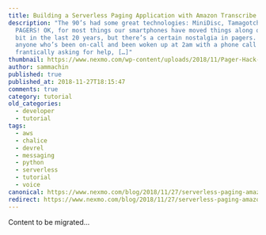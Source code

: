```yaml
---
title: Building a Serverless Paging Application with Amazon Transcribe
description: "The 90’s had some great technologies: MiniDisc, Tamagotchi, and
  PAGERS! OK, for most things our smartphones have moved things along quite a
  bit in the last 20 years, but there’s a certain nostalgia in pagers. And as
  anyone who’s been on-call and been woken up at 2am with a phone call
  frantically asking for help, […]"
thumbnail: https://www.nexmo.com/wp-content/uploads/2018/11/Pager-Hack-the-Planet.png
author: sammachin
published: true
published_at: 2018-11-27T18:15:47
comments: true
category: tutorial
old_categories:
  - developer
  - tutorial
tags:
  - aws
  - chalice
  - devrel
  - messaging
  - python
  - serverless
  - tutorial
  - voice
canonical: https://www.nexmo.com/blog/2018/11/27/serverless-paging-amazon-transcribe-dr
redirect: https://www.nexmo.com/blog/2018/11/27/serverless-paging-amazon-transcribe-dr
---
```

Content to be migrated...